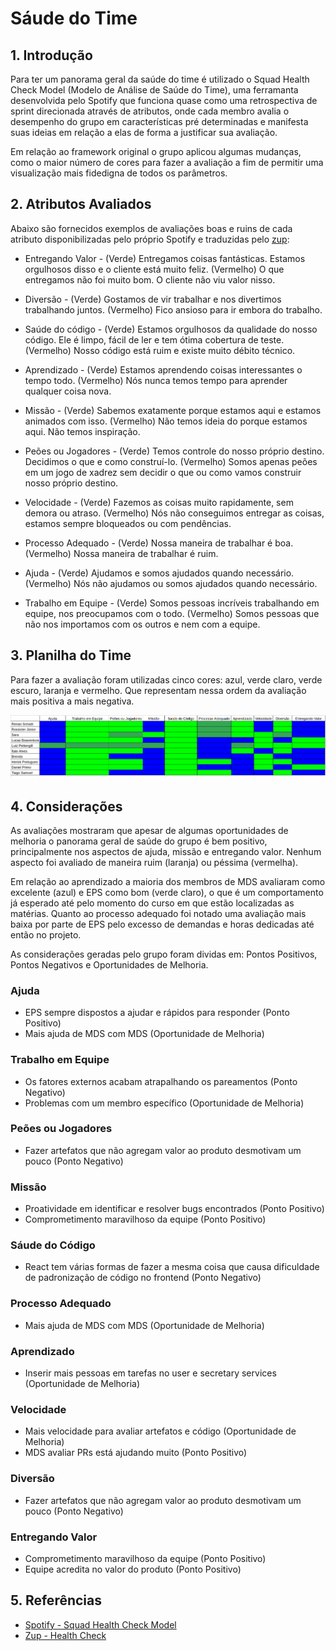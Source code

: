# Sáude do Time

## 1. Introdução
Para ter um panorama geral da saúde do time é utilizado o Squad Health Check Model (Modelo de Análise de Saúde do Time), uma ferramanta desenvolvida pelo Spotify que funciona quase como uma retrospectiva de sprint direcionada através de atributos, onde cada membro avalia o desempenho do grupo em características pré determinadas e manifesta suas ideias em relação a elas de forma a justificar sua avaliação.

Em relação ao framework original o grupo aplicou algumas mudanças, como o maior número de cores para fazer a avaliação a fim de permitir uma visualização mais fidedigna de todos os parâmetros.

## 2. Atributos Avaliados

Abaixo são fornecidos exemplos de avaliações boas e ruins de cada atributo disponibilizadas pelo próprio Spotify e traduzidas pelo [zup](https://www.zup.com.br/blog/health-check-saude-da-sua-equipe):

* Entregando Valor - (Verde) Entregamos coisas fantásticas. Estamos orgulhosos disso e o cliente está muito feliz. (Vermelho) O que entregamos não foi muito bom. O cliente não viu valor nisso.

* Diversão - (Verde) Gostamos de vir trabalhar e nos divertimos trabalhando juntos. (Vermelho) Fico ansioso para ir embora do trabalho.

* Saúde do código - (Verde) Estamos orgulhosos da qualidade do nosso código. Ele é limpo, fácil de ler e tem ótima cobertura de teste. (Vermelho) Nosso código está ruim e existe muito débito técnico.‍

* Aprendizado - (Verde) Estamos aprendendo coisas interessantes o tempo todo. (Vermelho) Nós nunca temos tempo para aprender qualquer coisa nova.‍

* Missão - (Verde) Sabemos exatamente porque estamos aqui e estamos animados com isso. (Vermelho) Não temos ideia do porque estamos aqui. Não temos inspiração.‍

* Peões ou Jogadores - (Verde) Temos controle do nosso próprio destino. Decidimos o que e como construí-lo. (Vermelho) Somos apenas peões em um jogo de xadrez sem decidir o que ou como vamos construir nosso próprio destino.

* Velocidade - (Verde) Fazemos as coisas muito rapidamente, sem demora ou atraso. (Vermelho) Nós não conseguimos entregar as coisas, estamos sempre bloqueados ou com pendências.

* Processo Adequado - (Verde) Nossa maneira de trabalhar é boa. (Vermelho) Nossa maneira de trabalhar é ruim.

* Ajuda - (Verde) Ajudamos e somos ajudados quando necessário. (Vermelho) Nós não ajudamos ou somos ajudados quando necessário.

* Trabalho em Equipe - (Verde) Somos pessoas incríveis trabalhando em equipe, nos preocupamos com o todo.   (Vermelho) Somos pessoas que não nos importamos com os outros e nem com a equipe.

## 3. Planilha do Time
Para fazer a avaliação foram utilizadas cinco cores:  azul, verde claro, verde escuro, laranja e vermelho. Que representam nessa ordem da avaliação mais positiva a mais negativa. 

![Status de Saúde do Time](../../images/sprints/sprint-7/HealthCheck.png "Status de Saúde do Time")

## 4. Considerações
As avaliações mostraram que apesar de algumas oportunidades de melhoria o panorama geral de saúde do grupo é bem positivo, principalmente nos aspectos de ajuda, missão e entregando valor. Nenhum aspecto foi avaliado de maneira ruim (laranja) ou péssima (vermelha).

Em relação ao aprendizado a maioria dos membros de MDS avaliaram como excelente (azul) e EPS como bom (verde claro), o que é um comportamento já esperado até pelo momento do curso em que estão localizadas as matérias. Quanto ao processo adequado foi notado uma avaliação mais baixa por parte de EPS pelo excesso de demandas e horas dedicadas até então no projeto.

As considerações geradas pelo grupo foram dividas em: Pontos Positivos, Pontos Negativos e Oportunidades de Melhoria.

### Ajuda
* EPS sempre dispostos a ajudar e rápidos para responder (Ponto Positivo)
* Mais ajuda de MDS com MDS (Oportunidade de Melhoria)

### Trabalho em Equipe
* Os fatores externos acabam atrapalhando os pareamentos (Ponto Negativo)
* Problemas com um membro específico (Oportunidade de Melhoria)

### Peões ou Jogadores
* Fazer artefatos que não agregam valor ao produto desmotivam um pouco (Ponto Negativo)

### Missão
* Proatividade em identificar e resolver bugs encontrados (Ponto Positivo)
* Comprometimento maravilhoso da equipe (Ponto Positivo)

### Sáude do Código
* React tem várias formas de fazer a mesma coisa que causa dificuldade de padronização de código no frontend (Ponto Negativo)

### Processo Adequado
* Mais ajuda de MDS com MDS (Oportunidade de Melhoria)

### Aprendizado
* Inserir mais pessoas em tarefas no user e secretary services (Oportunidade de Melhoria)

### Velocidade
* Mais velocidade para avaliar artefatos e código (Oportunidade de Melhoria)
* MDS avaliar PRs está ajudando muito (Ponto Positivo)

### Diversão
* Fazer artefatos que não agregam valor ao produto desmotivam um pouco (Ponto Negativo)

### Entregando Valor
* Comprometimento maravilhoso da equipe (Ponto Positivo)
* Equipe acredita no valor do produto (Ponto Positivo)


## 5. Referências
* [Spotify - Squad Health Check Model](https://engineering.atspotify.com/2014/09/16/squad-health-check-model/)
* [Zup - Health Check](https://www.zup.com.br/blog/health-check-saude-da-sua-equipe)